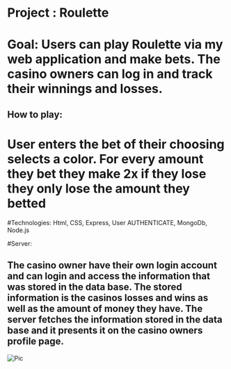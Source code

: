 # Project : Roulette
# Goal: Users can play Roulette via my web application and make bets. The casino owners can log in and track their winnings and losses.

## How to play:
# User enters the bet of their choosing selects a color. For every amount they bet they make 2x if they lose they only lose the amount they betted


#Technologies: Html, CSS, Express, User AUTHENTICATE, MongoDb, Node.js

#Server:
## The casino owner have their own login account and can login and access the information that was stored in the data base. The stored information is the casinos losses and wins as well as the amount of money they have. The server fetches the information stored in the data base and it presents it on the casino owners profile page.

![Pic]('public/pic.png')
